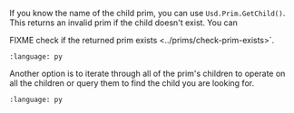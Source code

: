If you know the name of the child prim, you can use `Usd.Prim.GetChild()`. This returns an invalid prim if the child doesn't exist. You can 

FIXME
check if the returned prim exists <../prims/check-prim-exists>`.

``` {literalinclude} py_usd.py
:language: py
```

Another option is to iterate through all of the prim's children to operate on all the children or query them to find the child you are looking for.
``` {literalinclude} py_usd_var1.py
:language: py
```